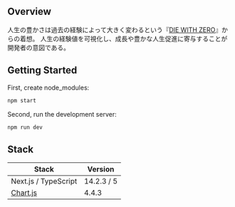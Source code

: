 ## Overview

人生の豊かさは過去の経験によって大きく変わるという『[DIE WITH ZERO](https://amzn.asia/d/0TnGUgI)』からの着想。
人生の経験値を可視化し、成長や豊かな人生促進に寄与することが開発者の意図である。

## Getting Started

First, create node_modules:

```bash
npm start
```

Second, run the development server:

```bash
npm run dev
```

## Stack

| Stack | Version |
| ---- | ---- |
| Next.js / TypeScript | 14.2.3 / 5 |
| [Chart.js](https://github.com/chartjs/Chart.js) | 4.4.3 |
